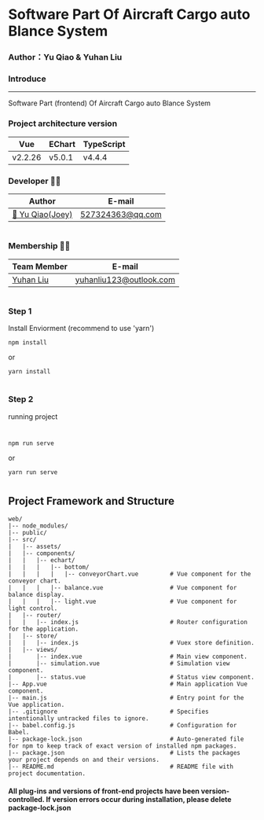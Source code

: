 # Software Part Of Aircraft Cargo auto Blance System

### Author：Yu Qiao & Yuhan Liu

### Introduce
---
Software Part (frontend) Of Aircraft Cargo auto Blance System

### Project architecture version
| Vue | EChart | TypeScript |
| ------ | ------ | ------ |
| v2.2.26 | v5.0.1 | v4.4.4 |

### Developer 👨‍💻
| Author | E-mail |
| ------ | ----- |
| [🤔️ Yu Qiao(Joey)](http://github.com/qiaoyu113) | 527324363@qq.com |
# 
### Membership 👩‍💻
| Team Member | E-mail |
| ------ | ------ |
| [Yuhan Liu](yuhanliu123@outlook.com) | yuhanliu123@outlook.com |
# 

# 
### Step 1
Install Enviorment (recommend to use 'yarn')
```
npm install
```
or
```
yarn install
```
# 
### Step 2
running project
# 
```
npm run serve
```
or
```
yarn run serve
```
# 

## Project Framework and Structure
```
web/
|-- node_modules/
|-- public/
|-- src/
|   |-- assets/
|   |-- components/
|   |   |-- echart/
|   |   |   |-- bottom/
|   |   |   |   |-- conveyorChart.vue         # Vue component for the conveyor chart.
|   |   |   |-- balance.vue                   # Vue component for balance display.
|   |   |   |-- light.vue                     # Vue component for light control.
|   |-- router/
|   |   |-- index.js                          # Router configuration for the application.
|   |-- store/
|   |   |-- index.js                          # Vuex store definition.
|   |-- views/
|       |-- index.vue                         # Main view component.
|       |-- simulation.vue                    # Simulation view component.
|       |-- status.vue                        # Status view component.
|-- App.vue                                   # Main application Vue component.
|-- main.js                                   # Entry point for the Vue application.
|-- .gitignore                                # Specifies intentionally untracked files to ignore.
|-- babel.config.js                           # Configuration for Babel.
|-- package-lock.json                         # Auto-generated file for npm to keep track of exact version of installed npm packages.
|-- package.json                              # Lists the packages your project depends on and their versions.
|-- README.md                                 # README file with project documentation.
```

####  All plug-ins and versions of front-end projects have been version-controlled. If version errors occur during installation, please delete package-lock.json